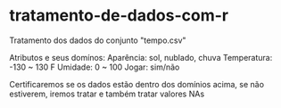 # tratamento-de-dados-com-r

Tratamento dos dados do conjunto "tempo.csv"

Atributos e seus domínos:
Aparência: sol, nublado, chuva
Temperatura: -130 ~ 130 F
Umidade: 0 ~ 100
Jogar: sim/não

Certificaremos se os dados estão dentro dos domínios acima, se não estiverem, iremos tratar e também tratar valores NAs
